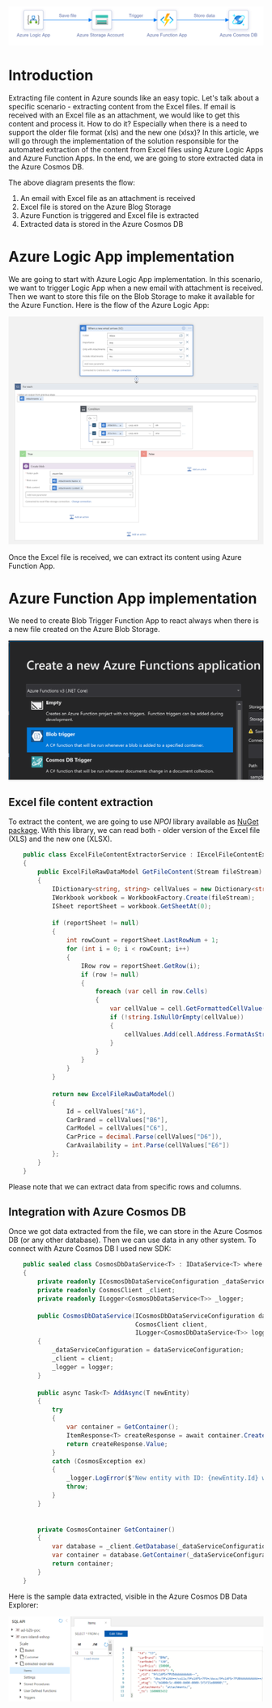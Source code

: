 <p align="center">
<img src="assets/ExcelContentExtractionWithAzure2.png?raw=true" alt="Image not found"/>
</p>


# Introduction

Extracting file content in Azure sounds like an easy topic. Let's talk about a specific scenario - extracting content from the Excel files. If email is received with an Excel file as an attachment, we would like to get this content and process it. How to do it? Especially when there is a need to support the older file format (xls) and the new one (xlsx)? In this article, we will go through the implementation of the solution responsible for the automated extraction of the content from Excel files using Azure Logic Apps and Azure Function Apps. In the end, we are going to store extracted data in the Azure Cosmos DB.

The above diagram presents the flow:

1. An email with Excel file as an attachment is received
2. Excel file is stored on the Azure Blog Storage
3. Azure Function is triggered and Excel file is extracted
4. Extracted data is stored in the Azure Cosmos DB


# Azure Logic App implementation

We are going to start with Azure Logic App implementation. In this scenario, we want to trigger Logic App when a new email with attachment is received. Then we want to store this file on the Blob Storage to make it available for the Azure Function. Here is the flow of the Azure Logic App:

<p align="center">
<img src="assets/ExcelContentExtractionWithAzure3.PNG?raw=true" alt="Image not found"/>
</p>

Once the Excel file is received, we can extract its content using Azure Function App.



# Azure Function App implementation

We need to create Blob Trigger Function App to react always when there is a new file created on the Azure Blob Storage.

<p align="center">
<img src="assets/ExcelContentExtractionWithAzure4.PNG?raw=true" alt="Image not found"/>
</p>

## Excel file content extraction

To extract the content, we are going to use *NPOI* library available as [NuGet package](https://www.nuget.org/packages/NPOI/). With this library, we can read both - older version of the Excel file (XLS) and the new one (XLSX).


```csharp
    public class ExcelFileContentExtractorService : IExcelFileContentExtractorService
    {
        public ExcelFileRawDataModel GetFileContent(Stream fileStream)
        {
            IDictionary<string, string> cellValues = new Dictionary<string, string>();
            IWorkbook workbook = WorkbookFactory.Create(fileStream);
            ISheet reportSheet = workbook.GetSheetAt(0);

            if (reportSheet != null)
            {
                int rowCount = reportSheet.LastRowNum + 1;
                for (int i = 0; i < rowCount; i++)
                {
                    IRow row = reportSheet.GetRow(i);
                    if (row != null)
                    {
                        foreach (var cell in row.Cells)
                        {
                            var cellValue = cell.GetFormattedCellValue();
                            if (!string.IsNullOrEmpty(cellValue))
                            {
                                cellValues.Add(cell.Address.FormatAsString(), cellValue);
                            }
                        }
                    }
                }
            }

            return new ExcelFileRawDataModel()
            {
                Id = cellValues["A6"],
                CarBrand = cellValues["B6"],
                CarModel = cellValues["C6"],
                CarPrice = decimal.Parse(cellValues["D6"]),
                CarAvailability = int.Parse(cellValues["E6"])
            };
        }
    }
```

Please note that we can extract data from specific rows and columns.


## Integration with Azure Cosmos DB

Once we got data extracted from the file, we can store in the Azure Cosmos DB (or any other database). Then we can use data in any other system. To connect with Azure Cosmos DB I used new SDK:

```csharp
    public sealed class CosmosDbDataService<T> : IDataService<T> where T : class, IEntity
    {
        private readonly ICosmosDbDataServiceConfiguration _dataServiceConfiguration;
        private readonly CosmosClient _client;
        private readonly ILogger<CosmosDbDataService<T>> _logger;

        public CosmosDbDataService(ICosmosDbDataServiceConfiguration dataServiceConfiguration,
                                   CosmosClient client,
                                   ILogger<CosmosDbDataService<T>> logger)
        {
            _dataServiceConfiguration = dataServiceConfiguration;
            _client = client;
            _logger = logger;
        }

        public async Task<T> AddAsync(T newEntity)
        {
            try
            {
                var container = GetContainer();
                ItemResponse<T> createResponse = await container.CreateItemAsync(newEntity);
                return createResponse.Value;
            }
            catch (CosmosException ex)
            {
                _logger.LogError($"New entity with ID: {newEntity.Id} was not added successfully - error details: {ex.Message}");
                throw;
            }
        }


        private CosmosContainer GetContainer()
        {
            var database = _client.GetDatabase(_dataServiceConfiguration.DatabaseName);
            var container = database.GetContainer(_dataServiceConfiguration.ContainerName);
            return container;
        }
    }
```

Here is the sample data extracted, visible in the Azure Cosmos DB Data Explorer:

<p align="center">
<img src="assets/ExcelContentExtractionWithAzure5.PNG?raw=true" alt="Image not found"/>
</p>
